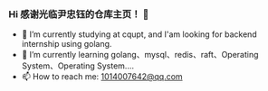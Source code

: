 ### Hi 感谢光临尹忠钰的仓库主页！ 👋

- 🔭 I’m currently studying at cqupt, and I'am looking for backend internship using golang.
- 🌱 I’m currently learning golang、mysql、redis、raft、Operating System、Operating System....
- 📫 How to reach me: 1014007642@qq.com
  <!--
  **yinzhongyu/yinzhongyu** is a ✨ _special_ ✨ repository because its `README.md` (this file) appears on your GitHub profile.

Here are some ideas to get you started:

- 🔭 I’m currently studying at cqupt, and I'am looking for backend internship using golang.

- 🌱 I’m currently learning golang、mysql、redis、raft、Operating System、Operating System....

- 👯 I’m looking to collaborate on ...

- 🤔 I’m looking for help with ...

- 💬 Ask me about ...

- 📫 How to reach me: 1014007642@qq.com

- 😄 Pronouns: ...

- ⚡ Fun fact: ...
  -->
  下面是我的一些博文分享，希望能激励自己坚持的同时👏，大家一起进步😃

   [我的个人主页](https://blog.csdn.net/doreen211?type=blog)

区块链相关：

- [区块链技术专栏](https://blog.csdn.net/doreen211/category_12214321.html?spm=1001.2014.3001.5482)

- [Fabric学习(一)----简介与安装使用](https://blog.csdn.net/doreen211/article/details/129148132)
- [Fabric学习(二)----网络结构和交易流程](https://blog.csdn.net/doreen211/article/details/129148258)
- [Fabric学习(三）----搭建一个生产网络](https://blog.csdn.net/doreen211/article/details/129148360)
- [Fabric学习(四)----编写简单的GO链码](https://blog.csdn.net/doreen211/article/details/129148415)

Golang：

- [GO语言专栏](https://blog.csdn.net/doreen211/category_11846802.html)
- [GO并发编程快速上手](https://blog.csdn.net/doreen211/article/details/125066246)
- [GO语言函数参数是值传递吗?](https://blog.csdn.net/doreen211/article/details/125220839)
- [GO定时器原理及使用](https://blog.csdn.net/doreen211/article/details/125379493)

操作系统：

- [操作系统导论学习系列](https://blog.csdn.net/doreen211/article/details/125390811)

计算机网络：

- [在浏览器中输入网址后会发生什么？](https://blog.csdn.net/doreen211/article/details/127603761)
- [HTTP常见问题及解答](https://blog.csdn.net/doreen211/article/details/127658173)
